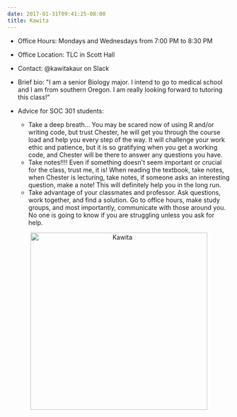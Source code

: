 ```yaml
---
date: 2017-01-31T09:41:25-08:00
title: Kawita
---
```


- Office Hours:  Mondays and Wednesdays from 7:00 PM to 8:30 PM
- Office Location:  TLC in Scott Hall
- Contact: @kawitakaur on Slack

- Brief bio:  "I am a senior Biology major. I intend to go to medical school and I am from southern Oregon. I am really looking forward to tutoring this class!"  

- Advice for SOC 301 students:

    - Take a deep breath... You may be scared now of using R and/or writing code, but trust Chester, he will get you through the course load and help you every step of the way. It will challenge your work ethic and patience, but it is so gratifying when you get a working code, and Chester will be there to answer any questions you have.
    - Take notes!!!! Even if something doesn't seem important or crucial for the class, trust me, it is! When reading the textbook, take notes, when Chester is lecturing, take notes, if someone asks an interesting question, make a note! This will definitely help you in the long run.
    - Take advantage of your classmates and professor. Ask questions, work together, and find a solution. Go to office hours, make study groups, and most importantly, communicate with those around you. No one is going to know if you are struggling unless you ask for help.

<p style="text-align:center;"><img src="http://ismayc.github.io/soc301_s2017/img/kawita.jpg" alt="Kawita" style="width:400px"></p>